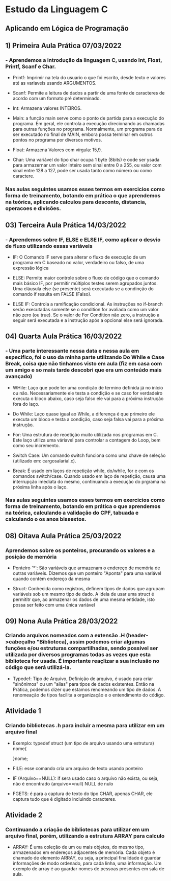 # Estudo da Linguagem C
## Aplicando em Lógica de Programação


## 1) Primeira Aula Prática 07/03/2022
### - Aprendemos a introdução da linguagem C, usando Int, Float, Printf, Scanf e Char.
- Printf: Imprimir na tela do usuario o que foi escrito, desde texto e valores até as variaveis usando ARGUMENTOS.

- Scanf: Permite a leitura de dados a partir de uma fonte de caracteres de acordo com um formato pré determinado.

- Int: Armazena valores INTEIROS.

- Main: a função main serve como o ponto de partida para a execução do programa. Em geral, ele controla a execução direcionando as chamadas para outras funções no programa. Normalmente, um programa para de ser executado no final de MAIN, embora possa terminar em outros pontos no programa por diversos motivos.

- Float: Armazena Valores com vírgula: 15,9.

- Char: Uma variável do tipo char ocupa 1 byte (8bits) e oode ser ysada para armazernar um valor inteiro sem sinal entre 0 a 255, ou valor com sinal entre 128 a 127, pode ser usada tanto como número ou como caractere.

### Nas aulas seguintes usamos esses termos em exercicios como forma de treinamento, botando em prática o que aprendemos na teórica, aplicando calculos para desconto, distancia, operacoes e divisões.

## 03) Terceira Aula Prática 14/03/2022
### - Aprendemos sobre IF, ELSE e ELSE IF, como aplicar o desvio de fluxo utilizando essas variáveis

- IF: O Comando IF serve para alterar o fluxo de execução de um programa em C baseado no valor, verdadeiro ou falso, de uma expressão lógica

- ELSE: Permite maior controle sobre o fluxo de código que o comando mais básico IF, por permitir múltiplos testes serem agrupados juntos. Uma cláusula else (se presente) será executada se a condinção do comando if resulta em FALSE (Falso).

- ELSE IF: Controla a ramificação condicional. As instruções no if-branch serão executadas somente se o condition for avaliada como um valor não zero (ou true). Se o valor de For Condition não zero, a instrução a seguir será executada e a instrução após a opcional else será ignorada.


## 04) Quarta Aula Prática 16/03/2022
### - Uma parte interessante nessa data e nessa aula em especifico, foi o uso da minha parte utilizando Do While e Case Break, coisa que não tinhamos visto em aula (fiz em casa com um amigo e so mais tarde descobri que era um conteúdo mais avançado)

- WHile: Laço que pode ter uma condição de termino definida já no início ou não. Necessariamente ele testa a condição e se caso for verdadeiro executa o bloco abaixo, caso seja falso ele
vai para a próxima instrução fora do laço.

- Do While: Laço quase igual ao While, a diferença é que primeiro
ele executa um bloco e testa a condição, caso seja falsa vai para a próxima instrução.

- For: Uma estrutura de reoetição muito utilizada nos programas em C. Este laço utiliza uma váriavel para controlar a contagem do Loop, bem como seu incremento.

- Switch Case: Um comando switch funciona como uma chave de seleção (utilizado em: cargosalarial.c).

- Break: É usado em laços de repetição while, do/while, for e com os comandos switch/case. Quando usado em laço de repetição, causa uma interrupção imediata do mesmo, continuando a execução do prgrama na próxima linha após o laço.

### Nas aulas seguintes usamos esses termos em exercicios como forma de treinamento, botando em prática o que aprendemos na teórica, calculando a validação do CPF, tabuada e calculando o os anos bissextos.

## 08) Oitava Aula Prática 25/03/2022
### Aprendemos sobre os ponteiros, procurando os valores e a posição de memória

- Ponteiro '*':  São variáveis que armazenam o endereço de memória de outras variáveis. Dizemos que um ponteiro "Aponta" para uma variável quando contém endereço da mesma

- Struct: Conhecida como registros, definem tipos de dados que agrupam variáveis sob um mesmo tipo de dado. A ideia de usar uma struct é permititr que, ao armazenar os dados de uma mesma entidade, isto possa ser feito com uma única variável

## 09) Nona Aula Prática 28/03/2022
### Criando arquivos nomeados com a extensão .H (header->cabeçalho "Biblioteca), assim podemos criar algumas funções e/ou estruturas compartilhadas, sendo possível ser utilizada por diversos programas todas as vezes que esta biblioteca for usada. É importante reaçlizar a sua inclusão no código que será utilizá-la.

- Typedef: Tipo de Arquivo, Definição de arquivo, é usado para criar "sinônimos" ou um "alias" para tipos de dados existentes. Então na Prática, podemos dizer que estamos renomeando um tipo de dados. A renomeação de tipos facilita a organização e o entendimento do código.

## Atividade 1
### Criando bibliotecas .h para incluir a mesma para utilizar em um arquivo final

- Exemplo: typedef struct (um tipo de arquivo usando uma estrutura) nome{
        
    }nome;

- FILE: esse comando cria um arquivo de texto usando ponteiro
- IF (Arquivo==NULL):  if sera usado caso o arquivo não exista, ou seja, não é encontrado (arquivo==null) NULL de nulo

- FGETS: é para a captura de texto do tipo CHAR, apenas CHAR, ele captura tudo que é digitado incluindo caracteres.


## Atividade 2
### Continuando a criação de bibliotecas para utilizar em um arquivo final, porém, utilizando a estrutura ARRAY para calculo

- ARRAY: É uma coleção de um ou mais objetos, do mesmo tipo, armazenados em endereços adjacentes de memória. Cada objeto é chamado de elemento ARRAY, ou seja, a principal finalidade é guardar informações de modo ordenado, para cada linha, uma informação. Um exemplo de array é ao guardar nomes de pessoas presentes em sala de aula.





